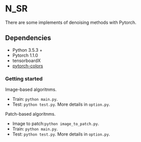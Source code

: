 <!--
 * @Author: wjm
 * @Date: 2020-06-23 18:35:52
 * @LastEditTime: 2020-12-21 09:32:48
 * @Description: file content
-->
# N_SR
 
There are some implements of denoising methods with Pytorch.  <br>

## Dependencies
* Python 3.5.3 +
* Pytorch 1.1.0
* tensorboardX
* [pytorch-colors](https://github.com/jorge-pessoa/pytorch-colors)

### Getting started
Image-based algoritnms.
* Train: `python main.py`. </br>
* Test: `python test.py`. More details in `option.py`.</br>

Patch-based algoritnms.
* Image to patch:`python image_to_patch.py`. </br>
* Train: `python main.py`. </br>
* Test: `python test.py`. More details in `option.py`.</br>

